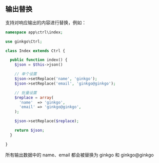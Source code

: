 ## 输出替换

支持对响应输出的内容进行替换，例如：

``` php
namespace app\ctrl\index;

use ginkgo\Ctrl;

class Index extends Ctrl {

  public function index() {
    $json = $this->json()

    // 单个设置
    $json->setReplace('name', 'ginkgo');
    $json->setReplace('email', 'ginkgo@ginkgo');

    // 批量设置
    $replace = array(
      'name'  => 'ginkgo',
      'email' => 'ginkgo@ginkgo',
    );

    $json->setReplace($replace);

    return $json;
  }

}
```

所有输出数据中的 name、email 都会被替换为 ginkgo 和 ginkgo@ginkgo
